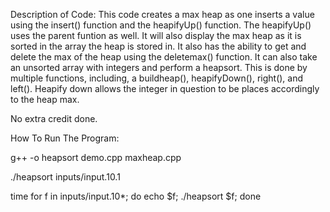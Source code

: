 Description of Code: This code creates a max heap as one inserts a value using the insert() function and the heapifyUp() function. The heapifyUp() uses the parent funtion as well. It will also display the max heap as it is sorted in the array the heap is stored in. It also has the ability to get and delete the max of the heap using the deletemax() function. It can also take an unsorted array with integers and perform a heapsort. This is done by multiple functions, including, a buildheap(), heapifyDown(), right(), and left(). Heapify down allows the integer in question to be places accordingly to the heap max.

No extra credit done. 

How To Run The Program:

g++ -o heapsort demo.cpp maxheap.cpp

./heapsort inputs/input.10.1

time for f in inputs/input.10*; do echo $f; ./heapsort $f; done
